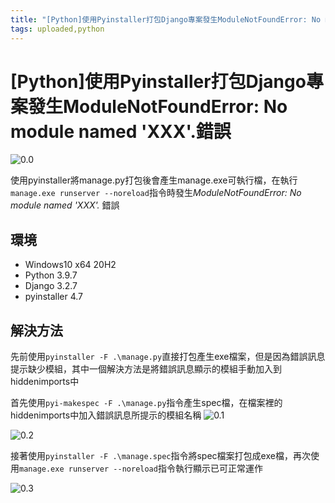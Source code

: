 ```yaml
---
title: "[Python]使用Pyinstaller打包Django專案發生ModuleNotFoundError: No module named 'XXX'.錯誤"
tags: uploaded,python
---
```

# [Python]使用Pyinstaller打包Django專案發生ModuleNotFoundError: No module named 'XXX'.錯誤

![0.0](https://i.imgur.com/HsjT3et.png)

使用pyinstaller將manage.py打包後會產生manage.exe可執行檔，在執行`manage.exe runserver --noreload`指令時發生*ModuleNotFoundError: No module named 'XXX'.* 錯誤


## 環境
- Windows10 x64 20H2
- Python 3.9.7
- Django 3.2.7
- pyinstaller 4.7

## 解決方法
先前使用`pyinstaller -F .\manage.py`直接打包產生exe檔案，但是因為錯誤訊息提示缺少模組，其中一個解決方法是將錯誤訊息顯示的模組手動加入到hiddenimports中

首先使用`pyi-makespec -F .\manage.py`指令產生spec檔，在檔案裡的hiddenimports中加入錯誤訊息所提示的模組名稱
![0.1](https://i.imgur.com/uGKrbZS.png)

![0.2](https://i.imgur.com/lLbCjc2.png)

接著使用`pyinstaller -F .\manage.spec`指令將spec檔案打包成exe檔，再次使用`manage.exe runserver --noreload`指令執行顯示已可正常運作

![0.3](https://i.imgur.com/SpM1E8i.png)


